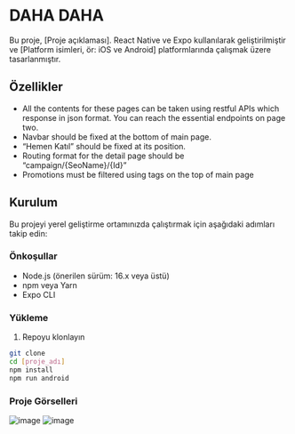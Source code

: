 # DAHA DAHA

Bu proje, [Proje açıklaması]. React Native ve Expo kullanılarak geliştirilmiştir ve [Platform isimleri, ör: iOS ve Android] platformlarında çalışmak üzere tasarlanmıştır.

## Özellikler

- All the contents for these pages can be taken using restful APIs which response in json format. You can reach the essential endpoints on page two.
- Navbar should be fixed at the bottom of main page.
- “Hemen Katıl” should be fixed at its position.
- Routing format for the detail page should be “campaign/{SeoName}/{Id}”
- Promotions must be filtered using tags on the top of main page

## Kurulum

Bu projeyi yerel geliştirme ortamınızda çalıştırmak için aşağıdaki adımları takip edin:

### Önkoşullar

- Node.js (önerilen sürüm: 16.x veya üstü)
- npm veya Yarn
- Expo CLI

### Yükleme

1. Repoyu klonlayın

```bash
git clone 
cd [proje_adı]
npm install
npm run android
```
### Proje Görselleri
![image](https://github.com/ArdoganNihal/daha-daha/assets/71765499/a0220104-8812-4d78-a143-74d097ce685e)
![image](https://github.com/ArdoganNihal/daha-daha/assets/71765499/bbd4bca7-1fe3-4772-b263-cfb0b46a4db5)


